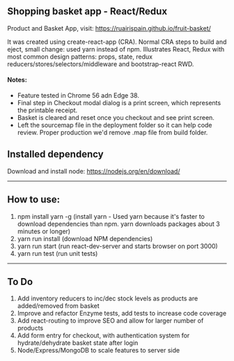 ## Shopping basket app - React/Redux

Product and Basket App, visit: https://ruairispain.github.io/fruit-basket/

It was created using create-react-app (CRA).  Normal CRA steps to build and eject, small change: used yarn instead of npm. Illustrates React, Redux with most common design patterns: props, state, redux reducers/stores/selectors/middleware and bootstrap-react RWD.

#### Notes:
* Feature tested in Chrome 56 adn Edge 38.
* Final step in Checkout modal dialog is a print screen, which represents the printable receipt.
* Basket is cleared and reset once you checkout and see print screen.
* Left the sourcemap file in the deployment folder so it can help code review.  Proper production we'd remove .map file from build folder.


## Installed dependency
Download and install node:      https://nodejs.org/en/download/

***
## How to use:
1. npm install yarn -g  (install yarn - Used yarn because it's faster to download dependencies than npm.  yarn downloads packages about 3 minutes or longer)
2. yarn run install     (download NPM dependencies)
3. yarn run start       (run react-dev-server and starts browser on port 3000)
4. yarn run test        (run unit tests)

***
## To Do
1. Add inventory reducers to inc/dec stock levels as products are added/removed from basket
2. Improve and refactor Enzyme tests, add tests to increase code coverage
3. Add react-routing to improve SEO and allow for larger number of products
4. Add form entry for checkout, with authentication system for hydrate/dehydrate basket state after login
5. Node/Express/MongoDB to scale features to server side



